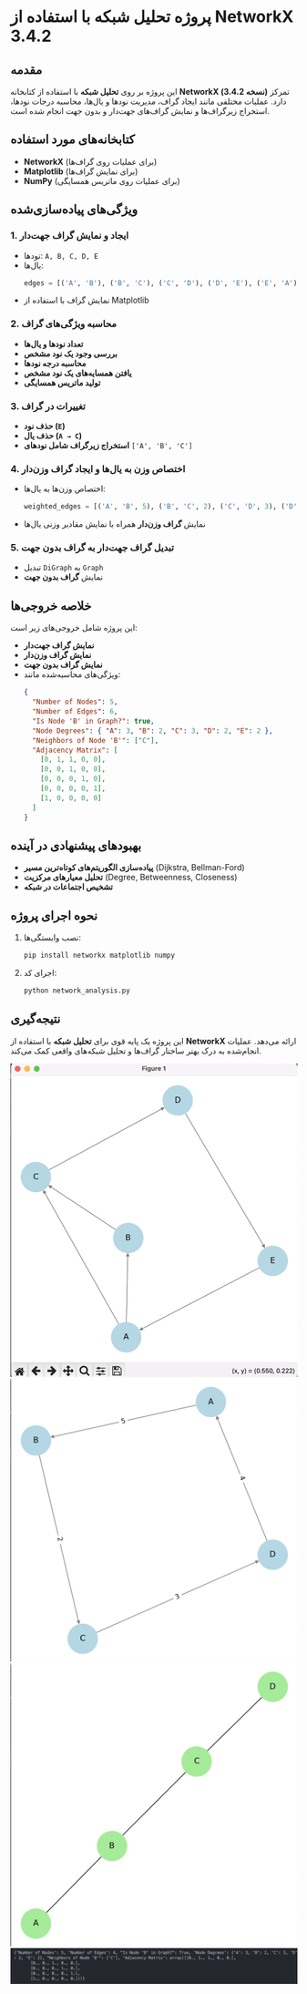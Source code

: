 # پروژه تحلیل شبکه با استفاده از NetworkX 3.4.2

## مقدمه

این پروژه بر روی **تحلیل شبکه** با استفاده از کتابخانه **NetworkX (نسخه 3.4.2)** تمرکز دارد. عملیات مختلفی مانند ایجاد گراف، مدیریت نودها و یال‌ها، محاسبه درجات نودها، استخراج زیرگراف‌ها و نمایش گراف‌های جهت‌دار و بدون جهت انجام شده است.

## کتابخانه‌های مورد استفاده

- **NetworkX** (برای عملیات روی گراف‌ها)
- **Matplotlib** (برای نمایش گراف‌ها)
- **NumPy** (برای عملیات روی ماتریس همسایگی)

## ویژگی‌های پیاده‌سازی‌شده

### 1. ایجاد و نمایش گراف جهت‌دار

- نودها: `A, B, C, D, E`
- یال‌ها:
  ```python
  edges = [('A', 'B'), ('B', 'C'), ('C', 'D'), ('D', 'E'), ('E', 'A'), ('A', 'C')]
  ```
- نمایش گراف با استفاده از Matplotlib

### 2. محاسبه ویژگی‌های گراف

- **تعداد نودها و یال‌ها**
- **بررسی وجود یک نود مشخص**
- **محاسبه درجه نودها**
- **یافتن همسایه‌های یک نود مشخص**
- **تولید ماتریس همسایگی**

### 3. تغییرات در گراف

- **حذف نود (`E`)**
- **حذف یال (`A → C`)**
- **استخراج زیرگراف شامل نودهای** `['A', 'B', 'C']`

### 4. اختصاص وزن به یال‌ها و ایجاد گراف وزن‌دار

- اختصاص وزن‌ها به یال‌ها:
  ```python
  weighted_edges = [('A', 'B', 5), ('B', 'C', 2), ('C', 'D', 3), ('D', 'A', 4)]
  ```
- نمایش **گراف وزن‌دار** همراه با نمایش مقادیر وزنی یال‌ها

### 5. تبدیل گراف جهت‌دار به گراف بدون جهت

- تبدیل `DiGraph` به `Graph`
- نمایش **گراف بدون جهت**

## خلاصه خروجی‌ها

این پروژه شامل خروجی‌های زیر است:

- **نمایش گراف جهت‌دار**
- **نمایش گراف وزن‌دار**
- **نمایش گراف بدون جهت**
- ویژگی‌های محاسبه‌شده مانند:
  ```json
  {
    "Number of Nodes": 5,
    "Number of Edges": 6,
    "Is Node 'B' in Graph?": true,
    "Node Degrees": { "A": 3, "B": 2, "C": 3, "D": 2, "E": 2 },
    "Neighbors of Node 'B'": ["C"],
    "Adjacency Matrix": [
      [0, 1, 1, 0, 0],
      [0, 0, 1, 0, 0],
      [0, 0, 0, 1, 0],
      [0, 0, 0, 0, 1],
      [1, 0, 0, 0, 0]
    ]
  }
  ```

## بهبودهای پیشنهادی در آینده

- **پیاده‌سازی الگوریتم‌های کوتاه‌ترین مسیر** (Dijkstra, Bellman-Ford)
- **تحلیل معیارهای مرکزیت** (Degree, Betweenness, Closeness)
- **تشخیص اجتماعات در شبکه**

## نحوه اجرای پروژه

1. نصب وابستگی‌ها:
   ```bash
   pip install networkx matplotlib numpy
   ```
2. اجرای کد:
   ```bash
   python network_analysis.py
   ```

## نتیجه‌گیری

این پروژه یک پایه قوی برای **تحلیل شبکه** با استفاده از **NetworkX** ارائه می‌دهد. عملیات انجام‌شده به درک بهتر ساختار گراف‌ها و تحلیل شبکه‌های واقعی کمک می‌کند.

![Directed Graph](assets/f1.png)
![Directed Graph](assets/f2.png)
![Directed Graph](assets/f3.png)
![Directed Graph](assets/f4.png)
